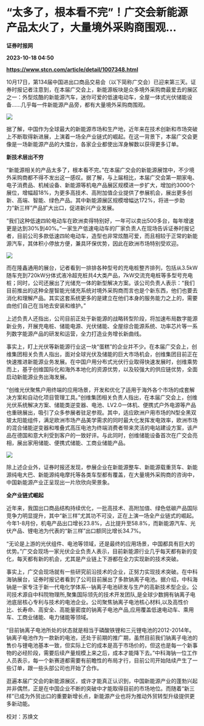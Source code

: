 # “太多了，根本看不完”！广交会新能源产品太火了，大量境外采购商围观…
**证券时报网**

**2023-10-18 04:50**

**https://www.stcn.com/article/detail/1007348.html**

10月17日，第134届中国进出口商品交易会（以下简称广交会）已迎来第三天。证券时报记者注意到，在本届广交会上，新能源板块是众多境外采购商最爱去的展区之一：外型炫酷的新能源汽车，迷你可爱的低速电动车，全屋一体式光伏储能设备……几乎每一件新能源产品旁，都有大量境外采购商围观。

![](https://stcn-main.oss-cn-shenzhen.aliyuncs.com/upload/wechat/20231018/YRdSz9epGVgLHfbjTrOlm7KkvanYGicXGGvGF5uHUPzNLCE58MeHeztQQ8NDFOYXXGv5uslQhZXYN2KUHCYbEGw.png)

据了解，中国作为全球最大的新能源市场和生产地，近年来在技术创新和市场突破上不断取得新进展，上演着一场全产业链式的崛起。在这一背景下，本届广交会更像是一场新能源产品的大擂台，各家企业都使出浑身解数以获得更多订单。

**新技术层出不穷**

“新能源相关的产品太多了，根本看不完。”在本届广交会的新能源展馆中，不少境外采购商都不得不发出这一感叹。据了解，与上届相比，本届广交会第一期家电、电子消费品、机械设备、新能源等机电产品展区规模进一步扩大，增加约3000个展位，增幅超18%，为更多高技术、高附加值企业提供了参展机会，展出更多创新、高端、智能、绿色产品。其中新能源展区规模增幅达172%，将进一步助力“新三样”产品扩大出口，促进新兴产业发展。

“我们这种低速四轮电动车在欧洲卖得特别好，一年可以卖出500多台，每年增速更是达到30%到40%。”一家生产低速电动车的厂家负责人在现场告诉证券时报记者，目前公司多款低速四轮电动车，造型也非常炫酷可爱，而且相较于正常的新能源汽车，其体积小停放方便，兼具环保优势，因此在欧洲市场特别受欢迎。

![](https://stcn-main.oss-cn-shenzhen.aliyuncs.com/upload/wechat/20231018/YRdSz9epGVgLHfbjTrOlm7KkvanYGicXGVMKrOLJB4aehKTqLeN6hNLmA2eN6lLibNo91mXPK0MjJse9ExzicI3VQ.png)

而在隆鑫通用的展台，记者看到一排排各种型号的充电桩整齐排列，包括从3.5kW随车充到720kW分体式液冷超充桩共4大类产品，7kW交流充电桩等多型号充电桩；同时，公司还展出了光储充一体的新型解决方案。该公司负责人表示：“我们目前推出的这种全屋智能光储充系统对境外采购商而言也是个新东西，他们也要去消化和理解产品。其实这套系统更多的是建立在他们本身的服务能力之上的，需要由他们自己在当地去安装和维护。”

上述负责人还指出，公司目前正处于新能源的战略转型阶段，将加速布局数字能源新业务，开展充电桩、储能电源、光伏储能、全屋综合能源系统、功率芯片等一系列数字能源产品的研发和运营，全力打造业务增长新曲线。

事实上，盯上光伏等新能源行业这一块“蛋糕”的企业并不少。在本届广交会上，创维集团相关负责人指出，面对全球光伏及储能的巨大市场机会，创维集团目前正在快速推进新能源业务发展。在中国户用分布式光伏行业取得快速发展时，创维乘势而上，基于创维国际化和海外本地化的资源优势，以及较强大的供应链优势，全面启动新能源业务出海发展。

“创维光伏聚焦户用终端的应用场景，开发和优化了适用于海外各个市场的成套解决方案和自动化项目管理工具。”创维集团相关负责人指出，在本届广交会上，创维光伏系统解决方案、储能类逆变器、电池、LV2.0一体机、便携式户外电源等产品也重磅展出，吸引了众多参展者驻足参观。其中，适应欧洲户用市场的N型全黑双玻太阳能组件，满足欧洲市场产品美学需求的同时最大化发挥发电效率，欧洲市场的混合储能逆变器和堆叠式高压电池为终端消费者带来灵活的电站建设方案，该产品在德国和意大利受到客户的一致好评。与此同时，创维储能设备首次在广交会亮相，展出家用储能、便携式储能、工商业储能产品。

![](https://stcn-main.oss-cn-shenzhen.aliyuncs.com/upload/wechat/20231018/YRdSz9epGVgLHfbjTrOlm7KkvanYGicXGl38Xry21dn9icibpC1PuNSN1HFUQTq8esw1ff06w2a277xGc7IhDPkvA.png)

除上述企业外，证券时报还发现，参展企业在新能源整车、新能源载重货车、新能源纯电大巴、新能源纯电摩托等各类车型都有覆盖，在大量境外采购商的咨询中，中国新能源产业正呈现出一片欣欣向荣景象。

**全产业链式崛起**

近年来，我国出口商品结构持续优化，一批高技术、高附加值、绿色低碳产品国际竞争力明显提升，其中“新三样”尤其功不可没，正在上演一场全产业链式的崛起。今年1-8月份，机电产品出口增长23.8%，占比提升至58.8%，而新能源汽车、光伏产品、锂电池为代表的“新三样”出口额同比增长34.7%。

“无论是上游的光伏组件、电池等领域，还是最终的应用场景，中国都具有巨大的优势。”广交会现场一家光伏企业负责人表示，目前新能源行业几乎每天都有新的变化，每天都有新的机会，尤其是产业链上下游都在全力实现新的技术突破。

事实上，广交会现场就有一些研究前沿技术的企业，正努力实现技术突破。在中科海钠展台，证券时报记者看到了公司目前展出了多款钠离子电池。据介绍，中科海钠是一家专注于新一代电化学体系--钠离子电池研发与生产的高新技术型企业。公司技术源自中科院物理所,聚集国际领先的技术开发团队,是全球少数拥有钠离子电池底层核心专利与技术的电池企业。公司聚焦钠离子电池核心材料,以及高性价比、长寿命、高安全、高能量密度的钠离子电池产品,应用覆盖低速电动车、乘用车、工商业储能、电力储能等领域。

“目前钠离子电池所处的状态就是相当于磷酸铁锂和三元锂电池的2012-2014年。钠离子电池作为一款新的电池，还处于前期的推广期，虽然目前我们钠离子电池的售价与锂电池基本一致，但实际上它的成本是高于市场价的，但这也是每一个新事物的必经阶段，需要后续产量规模上来之后，成本才能降下去。”中科海钠一位工作人员表示，每一个新赛道都需要有前瞻性的布局才行，目前公司开始陆续产生了一些订单，跟一些头部公司也开始了合作。

逛遍本届广交会的新能源展区，或许才能真正认识到，中国新能源产业的蓬勃兴起并非偶然，正是在中国企业不断的突破中才能取得目前的市场地位。而随着“新三样”已成为外贸出口的重要新增长点，新能源产业也将为推动外贸转型升级提供更多新动能。

校对：苏焕文